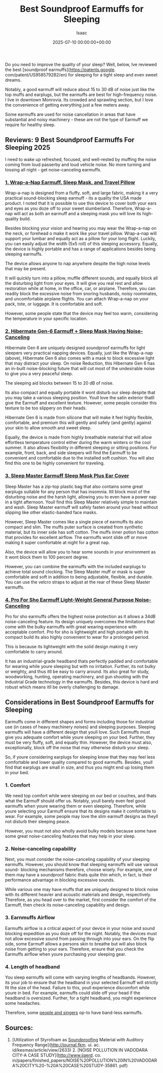 ﻿---
title: Best Soundproof Earmuffs for Sleeping
description: Do you need to improve the quality of your sleep? Well, below, Ive reviewed the best soundproof earmuffs for sleeping for a tight sleep and even sweet dreams....
slug: /best-soundproof-earmuffs-for-sleeping/
date: 2025-07-10 00:00:00+00:00
lastmod: 2025-07-10 00:00:00+03:00
author: Isaac
categories:
- Soundproofing
tags:
- soundproofing
- best
- soundproof
layout: post
---

Do you need to improve the quality of your sleep? Well, below, Ive reviewed the best [soundproof earmuffs](https://patents.google. com/patent/US9585792B2/en) for sleeping for a tight sleep and even sweet dreams.

Notably, a good earmuff will reduce about 15 to 30 dB of noise just like the top muffs and earplugs, but the earmuffs are best for high-frequency noise. I live in downtown Monrovia. Its crowded and sprawling section, but I love the convenience of getting everything just a few meters away.

Some earmuffs are used for noise cancellation in areas that have substantial and noisy machinery - these are not the type of Earmuff we require for healthy sleep.

##  Reviews: 9 Best Soundproof Earmuffs For Sleeping 2025

I need to wake up refreshed, focused, and well-rested by muffing the noise coming from loud passerby and loud vehicle noise. No more turning and tossing all night - get noise-canceling earmuffs.

###  [1. Wrap-a-Nap Earmuff, Sleep Mask, and Travel Pillow](https://www.amazon.com/dp/B00ZTC56O4/?tag=p-policy-20)

Wrap-a-nap is designed from a fluffy, soft, and large fabric, making it a very practical sound-blocking sleep earmuff - its a quality the USA made product. I noted that it is possible to use this device to cover both your ears and eyes as you doze off to your sweet slumberland. Therefore, Wrap-a-nap will act as both an earmuff and a sleeping mask you will love its high-quality build.

Besides blocking your vision and hearing you may wear the Wrap-a-nap on the neck, or forehead o make it work like your travel pillow. Wrap-a-nap will support your lumbar and equally act as a pillow for your long flight. Luckily, you can easily adjust the width (5x5 roll) of this sleeping accessory. Equally, the device is highly portable and has a range of applications besides being sleeping earmuffs.

The device allows anyone to nap anywhere despite the high noise levels that may be present.

It will quickly turn into a pillow, muffle different sounds, and equally block all the disturbing light from your eyes. It will give you real rest and allow restoration while at home, in the office, car, or airplane. Therefore, you can readily block the excessive noise from snoring husbands, noisy roommates, and uncomfortable airplane flights. You can attach Wrap-a-nap on your pack, tote, or luggage. It is comfortable and soft.

However, some people state that the device may feel too warm, considering the temperature in your specific location.

###  [2. Hibermate Gen-6 Earmuff + Sleep Mask Having Noise-Canceling](https://www.amazon.com/dp/B07DHD4HPQ/?tag=p-policy-20)

Hibermate Gen 6 are uniquely designed soundproof earmuffs for light sleepers very practical napping devices. Equally, just like the Wrap-a-nap (above), Hibermate Gen 6 also comes with a mask to block excessive light that may distract your sleep. On noise Reduction, this Hibernate Gen 6 has an in-built noise-blocking future that will cut most of the undesirable noise to give you a very peaceful sleep.

The sleeping aid blocks between 15 to 20 dB of noise.

Its also compact and equally portable it wont disturb our sleep despite that you may take a various sleeping position. Youll love the satin exterior thatll give the Earmuff and excellent texture. However, some people consider this texture to be too slippery on their heads.

Hibernate Gen 6 is made from silicone that will make it feel highly flexible, comfortable, and premium this will gently and safely (and gently) against your skin to allow smooth and sweet sleep.

Equally, the device is made from highly breathable material that will allow effortless temperature control either during the warm winters or the cool summer. It also allows flexibility in different sleeping or sitting positions. For example, front, back, and side sleepers will find the Earmuff to be convenient and comfortable due to the installed soft cushion. You will also find this one to be highly convenient for traveling.

###  [3. Sleep Master Earmuff Sleep Mask Plus Ear Cover](https://www.amazon.com/dp/B0015NZ6FK/?tag=p-policy-20)

Sleep Master has a zip-top plastic bag that also contains some great earplugs suitable for any person that has insomnia. Itll block most of the disturbing noise and the harsh light, allowing you to even have a power nap in a tight afternoon. Youll find this Sleep Master relatively simple to maintain and wash. Sleep Master earmuff will safely fasten around your head without slipping like other elastic-banded face masks.

However, Sleep Master comes like a single piece of earmuffs its also compact and slim. The muffs puter surface is created from synthetic material, but its inner side has soft cotton. The muffs inner potion has cotton that provides for excellent airflow. The earmuffs wont slide off or move making it super comfortable at night for a great nap.

Also, the device will allow you to hear some sounds in your environment as it wont block them to 100 percent degree.

However, you can combine the earmuffs with the included earplugs to achieve total sound clocking. The Sleep Master muff or mask is super comfortable and soft in addition to being adjustable, flexible, and durable. You can use the velcro straps to adjust at the rear of these Sleep Master earmuffs.

###  [4. Pro For Sho Earmuff Light-Weight General Purpose Noise-Canceling](https://www.amazon.com/dp/B017RZ45F6/?tag=p-policy-20)

Pro for sho earmuffs offers the highest noise protection as it allows a 34dB noise-canceling feature. Its design uniquely overcomes the limitations that come with the bulky earmuffs with great wearing experience with acceptable comfort. Pro for sho is lightweight and high portable with its compact build its also highly convenient to wear for a prolonged period.

This is because its lightweight with the solid design making it very comfortable to carry around.

It has an industrial-grade headband thats perfectly padded and comfortable for wearing while youre sleeping but with no irritation. Further, its not bulky or weighty, and thus itll be easy to carry around. Its also great for study, woodworking, hunting, operating machinery, and gun shooting with the Industrial Grade technology in the earmuffs. Besides, this device is hard and robust which means itll be overly challenging to damage.

##  Considerations in Best Soundproof Earmuffs for Sleeping

Earmuffs come in different shapes and forms including those for industrial use (in cases of heavy machinery noises) and sleeping purposes. Sleeping earmuffs will have a different design that youll love. Such Earmuffs must give you adequate comfort while youre sleeping on your bed. Further, they must be very fluffy, soft, and equally thin. However, the device must also, exceptionally, block off the noise that may otherwise disturb your sleep.

So, if youre considering earplugs for sleeping know that they may feel less comfortable and lower quality compared to good earmuffs. Besides, youll find that earplugs are small in size, and thus you might end up losing them in your bed.

###  1. Comfort

We need top comfort while were sleeping on our bed or couches, and thats what the Earmuff should offer us. Notably, youll barely even feel good earmuffs when youre wearing them or even sleeping. Therefore, while youre selecting your Earmuff ensure that its designs make it comfortable to wear. For example, some people may love the slim earmuff designs as theyll not disturb their sleeping peace.

However, you must not also wholly avoid bulky models because some have some great noise-canceling features that may help in your sleep.

###  2. Noise-canceling capability

Next, you must consider the noise-canceling capability of your sleeping earmuffs. However, you should know that sleeping earmuffs will use various sound- blocking mechanisms therefore, choose wisely. For example, one of them may have a soundproof fabric thats quite thin which, in fact, is their performance advantage in blocking excessive sounds.

While various one may have muffs that are uniquely designed to block noise with its different heavier and acoustic materials and design, respectively. Therefore, as you head over to the market, first consider the comfort of the Earmuff, then check its noise-canceling capability and design.

###  3. Earnmuffs Airflow

Earmuffs airflow is a critical aspect of your device in your noise and sound blocking expedition as you doze off for the night. Notably, the devices must not allow excessive sound from passing through into your ears. On the flip side, some Earmuff allows a persons skin to breathe but will also block noise from getting to your ears. Therefore, ensure that you check the Earmuffs airflow when youre purchasing your sleeping gear.

###  4. Length of headband

You sleep earmuffs will come with varying lengths of headbands. However, its your job to ensure that the headband in your selected Earmuff will strictly fit the size of the head. Failure to this, youll experience discomfort while youre in bed. For example, earmuffs could slide off your head if the headband is oversized. Further, for a tight headband, you might experience some headaches.

Therefore, some [people and singers](https://pestpolicy.com/best-throat-lozenges-for-singers/) op-to have band-less earmuffs.

##  Sources:

1. [Utilization of Styrofoam as [Soundproofing](https://pestpolicy.com/soundproof-barn-doors/) Material with Auditory Frequency Range](http://journal.fkm. ui. ac. id/kesmas/article/view/2633) 2. [NOISE POLLUTION IN VADODARA CITY-A CASE STUDY](http://www.ijaerd. co. in/papers/finished_papers/NOISE%20POLLUTION%20IN%20VADODARA%20CITY%20-%20A%20CASE%20STUDY-35861. pdf)

